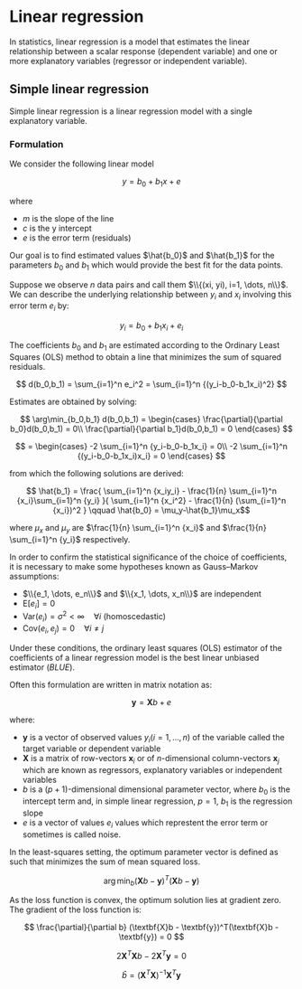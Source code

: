 # Linear regression
In statistics, linear regression is a model that estimates the linear relationship between a scalar response (dependent variable) and one or more explanatory variables (regressor or independent variable).

## Simple linear regression
Simple linear regression is a linear regression model with a single explanatory variable.

### Formulation
We consider the following linear model

$$ y = b_0 + b_1x + e $$

where
- $m$ is the slope of the line
- $c$ is the y intercept
- $e$ is the error term (residuals)

Our goal is to find estimated values $\hat{b_0}$ and $\hat{b_1}$ for the parameters $b_0$ and $b_1$ which would provide the best fit for the data points.

Suppose we observe $n$ data pairs and call them $\\{(xi, yi), i=1, \dots, n\\}$. We can describe the underlying relationship between $y_i$ and $x_i$ involving this error term $e_i$ by:

$$ y_i = b_0 + b_1x_i + e_i $$

The coefficients $b_0$ and $b_1$ are estimated according to the Ordinary Least Squares (OLS) method to obtain a line that minimizes the sum of squared residuals.

$$ d(b_0,b_1) = \sum_{i=1}^n e_i^2 = \sum_{i=1}^n {(y_i-b_0-b_1x_i)^2} $$

Estimates are obtained by solving:

$$ \arg\min_{b_0,b_1} d(b_0,b_1) =
  \begin{cases}
    \frac{\partial}{\partial b_0}d(b_0,b_1) = 0\\
    \frac{\partial}{\partial b_1}d(b_0,b_1) = 0 
  \end{cases} $$
  
$$ = \begin{cases}
    -2 \sum_{i=1}^n {y_i-b_0-b_1x_i} = 0\\
    -2 \sum_{i=1}^n {(y_i-b_0-b_1x_i)x_i} = 0 
  \end{cases} $$

from which the following solutions are derived:

$$ \hat{b_1} = \frac{ \sum_{i=1}^n {x_iy_i} - \frac{1}{n} \sum_{i=1}^n {x_i}\sum_{i=1}^n {y_i} }{ \sum_{i=1}^n {x_i^2} - \frac{1}{n} (\sum_{i=1}^n {x_i})^2 } \qquad \hat{b_0} = \mu_y-\hat{b_1}\mu_x$$

where $\mu_x$ and $\mu_y$ are $\frac{1}{n} \sum_{i=1}^n {x_i}$ and $\frac{1}{n} \sum_{i=1}^n {y_i}$ respectively.

In order to confirm the statistical significance of the choice of coefficients, it is necessary to make some hypotheses known as Gauss–Markov assumptions:
- $\\{e_1, \dots, e_n\\}$ and $\\{x_1, \dots, x_n\\}$ are independent
- $\text{E}[e_i]=0$
- $\text{Var}(e_i)=\sigma^2 \lt \infty \quad \forall i$ (homoscedastic)
- $\text{Cov}(e_i,e_j)=0 \quad \forall i \neq j$

Under these conditions, the ordinary least squares (OLS) estimator of the coefficients of a linear regression model is the best linear unbiased estimator (_BLUE_).

Often this formulation are written in matrix notation as:

$$ \textbf{y} = \textbf{X}b + e $$

where:
- $\textbf{y}$ is a vector of observed values $y_i (i=1, \dots, n)$ of the variable called the target variable or dependent variable
- $\textbf{X}$ is a matrix of row-vectors $\textbf{x}_i$ or of $n$-dimensional column-vectors $\textbf{x}_j$ which are known as regressors, explanatory variables or independent variables
- $b$ is a $(p+1)$-dimensional dimensional parameter vector, where $b_0$ is the intercept term and, in simple linear regression, $p=1$, $b_1$ is the regression slope
- $e$ is a vector of values $e_i$ values which represtent the error term or sometimes is called noise.

In the least-squares setting, the optimum parameter vector is defined as such that minimizes the sum of mean squared loss. 

$$ \arg\min_{b} (\textbf{X}b - \textbf{y})^T(\textbf{X}b - \textbf{y}) $$

As the loss function is convex, the optimum solution lies at gradient zero. The gradient of the loss function is:

$$ \frac{\partial}{\partial b} (\textbf{X}b - \textbf{y})^T(\textbf{X}b - \textbf{y}) = 0 $$

$$ 2\textbf{X}^T\textbf{X}b -2\textbf{X}^T\textbf{y} = 0$$

$$\hat{b}=(\textbf{X}^T\textbf{X})^{-1}\textbf{X}^T\textbf{y} $$
